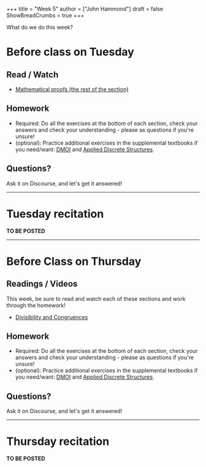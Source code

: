 +++
title = "Week 5"
author = ["John Hammond"]
draft = false
ShowBreadCrumbs = true
+++

 What do we do this week? 
<!--more-->

# Before class on Tuesday


## Read / Watch
* [Mathematical proofs (the rest of the section)](https://www.math.wichita.edu/~hammond/class-notes/section-logic-proofs.html)

## Homework

* Required: Do all the exercises at the bottom of each section, check your answers and check your understanding - please as questions if you're unsure!
* (optional): Practice additional exercises in the supplemental textbooks if you need/want: [DMOI](http://discrete.openmathbooks.org/dmoi3/) and [Applied Discrete Structures](http://faculty.uml.edu/klevasseur/ads/index-ads.html).

## Questions?

Ask it on Discourse, and let's get it answered!

---

# Tuesday recitation

**TO BE POSTED**

---

# Before Class on Thursday


## Readings / Videos

This week, be sure to read and watch each of these sections and work through the homework!
* [Divisibility and Congruences](https://www.math.wichita.edu/~hammond/class-notes/section-numtheory-divcong.html)

## Homework

* Required: Do all the exercises at the bottom of each section, check your answers and check your understanding - please as questions if you're unsure!
* (optional): Practice additional exercises in the supplemental textbooks if you need/want: [DMOI](http://discrete.openmathbooks.org/dmoi3/) and [Applied Discrete Structures](http://faculty.uml.edu/klevasseur/ads/index-ads.html).

## Questions?

Ask it on Discourse, and let's get it answered!

---

# Thursday recitation

**TO BE POSTED**


